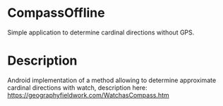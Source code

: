 # CompassOffline
Simple application to determine cardinal directions without GPS.

# Description
Android implementation of a method allowing to determine approximate cardinal directions with watch, description here: https://geographyfieldwork.com/WatchasCompass.htm
